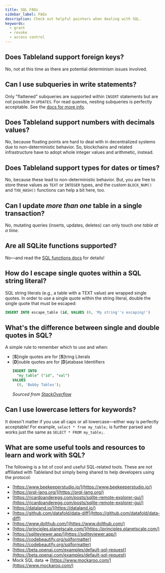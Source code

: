 ```yaml
---
title: SQL FAQs
sidebar_label: FAQs
description: Check out helpful pointers when dealing with SQL.
keywords:
  - grant
  - revoke
  - access control
---
```


## Does Tableland support foreign keys?

No, not at this time as there are potential determinism issues involved.

## Can I use subqueries in write statements?

Only "flattened" subqueries are supported within `INSERT` statements but are not possible in `UPDATES`. For read queries, nesting subqueries is perfectly acceptable. See the [docs for more info](/playbooks/sql/write#inserting-data).

## Does Tableland support numbers with decimals values?

No, because floating points are hard to deal with in decentralized systems due to non-deterministic behavior. So, blockchains and related infrastructure have to adopt whole integer values and arithmetic, instead.

## Does Tableland support types for dates or times?

No, because these lead to non-deterministic behavior. But, you are free to store these values as `TEXT` or `INTEGER` types, and the custom `BLOCK_NUM()` and `TXN_HASH()` functions can help a bit here, too.

## Can I update _more than one_ table in a single transaction?

No, mutating queries (inserts, updates, deletes) can only touch _one table at a time_.

## Are all SQLite functions supported?

No—and read the [SQL functions docs](/playbooks/sql/functions) for details!

## How do I escape single quotes within a SQL string literal?

SQL string literals (e.g., a table with a TEXT value) are wrapped single quotes. In order to use a single quote within the string literal, double the single quote that must be escaped:

```sql
INSERT INTO escape_table (id, VALUES (0, 'My string''s escaping!')
```

## What's the difference between single and double quotes in SQL?

A simple rule to remember which to use and when:

- [**S**]ingle quotes are for [**S**]tring Literals
- [**D**]ouble quotes are for [**D**]atabase Identifiers
  ```sql
  INSERT INTO
    "my_table" ("id", "val")
  VALUES
    (0, 'Bobby Tables');
  ```
  _Sourced from [StackOverflow](https://stackoverflow.com/questions/1992314/what-is-the-difference-between-single-and-double-quotes-in-sql)_

## Can I use lowercase letters for keywords?

It doesn't matter if you use all caps or all lowercase—either way is perfectly acceptable! For example, `select * from my_table;` is further parsed and works just the same as `SELECT * FROM my_table;`.

## What are some useful tools and resources to learn and work with SQL?

The following is a list of cool and useful SQL-related tools. These are not affiliated with Tableland but simply being shared to help developers using the protocol:

- [https://www.beekeeperstudio.io/](https://www.beekeeperstudio.io/)
- [https://prql-lang.org/](https://prql-lang.org/)
- [https://ricardoanderegg.com/posts/sqlite-remote-explorer-gui/](https://ricardoanderegg.com/posts/sqlite-remote-explorer-gui/)
- [https://dataland.io/](https://dataland.io/)
- [https://github.com/datafold/data-diff](https://github.com/datafold/data-diff)
- [https://www.dolthub.com/](https://www.dolthub.com/)
- [https://principles.planetscale.com/](https://principles.planetscale.com/)
- [https://sqliteviewer.app/](https://sqliteviewer.app/)
- [https://codebeautify.org/sqlformatter](https://codebeautify.org/sqlformatter)
- [https://beta.openai.com/examples/default-sql-request](https://beta.openai.com/examples/default-sql-request)
- Mock SQL data ⇒ [https://www.mockaroo.com/](https://www.mockaroo.com/)
